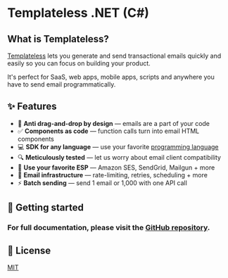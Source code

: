 # Templateless .NET (C#)

## What is Templateless?

[Templateless](https://templateless.com) lets you generate and send transactional emails quickly and easily so you can focus on building your product.

It's perfect for SaaS, web apps, mobile apps, scripts and anywhere you have to send email programmatically.

## ✨ Features

- 👋 **Anti drag-and-drop by design** — emails are a part of your code
- ✅ **Components as code** — function calls turn into email HTML components
- 💻 **SDK for any language** — use your favorite [programming language](https://github.com/orgs/templateless/repositories)
- 🔍 **Meticulously tested** — let us worry about email client compatibility
- 💌 **Use your favorite ESP** — Amazon SES, SendGrid, Mailgun + more
- 💪 **Email infrastructure** — rate-limiting, retries, scheduling + more
- ⚡ **Batch sending** — send 1 email or 1,000 with one API call

## 🚀 Getting started

### For full documentation, please visit the [GitHub repository](https://github.com/templateless/templateless-dotnet).

## 🍻 License

[MIT](LICENSE)
